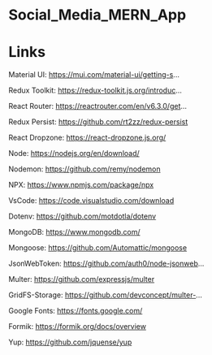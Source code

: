 # Social_Media_MERN_App

# Links
Material UI: https://mui.com/material-ui/getting-s...

Redux Toolkit: https://redux-toolkit.js.org/introduc...

React Router: https://reactrouter.com/en/v6.3.0/get...

Redux Persist: https://github.com/rt2zz/redux-persist

React Dropzone: https://react-dropzone.js.org/

Node: https://nodejs.org/en/download/

Nodemon: https://github.com/remy/nodemon

NPX: https://www.npmjs.com/package/npx

VsCode: https://code.visualstudio.com/download

Dotenv: https://github.com/motdotla/dotenv

MongoDB: https://www.mongodb.com/

Mongoose: https://github.com/Automattic/mongoose

JsonWebToken: https://github.com/auth0/node-jsonweb...

Multer: https://github.com/expressjs/multer

GridFS-Storage: https://github.com/devconcept/multer-...

Google Fonts: https://fonts.google.com/

Formik: https://formik.org/docs/overview

Yup: https://github.com/jquense/yup
